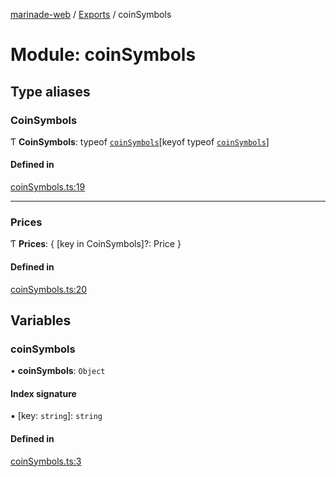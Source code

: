 [marinade-web](../README.md) / [Exports](../modules.md) / coinSymbols

# Module: coinSymbols

## Type aliases

### CoinSymbols

Ƭ **CoinSymbols**: typeof [`coinSymbols`](coinSymbols.md#coinsymbols)[keyof typeof [`coinSymbols`](coinSymbols.md#coinsymbols)]

#### Defined in

[coinSymbols.ts:19](https://github.com/marinade-finance/marinade-web/blob/d10a23f/src/services/domain/coinSymbols.ts#L19)

___

### Prices

Ƭ **Prices**: { [key in CoinSymbols]?: Price }

#### Defined in

[coinSymbols.ts:20](https://github.com/marinade-finance/marinade-web/blob/d10a23f/src/services/domain/coinSymbols.ts#L20)

## Variables

### coinSymbols

• **coinSymbols**: `Object`

#### Index signature

▪ [key: `string`]: `string`

#### Defined in

[coinSymbols.ts:3](https://github.com/marinade-finance/marinade-web/blob/d10a23f/src/services/domain/coinSymbols.ts#L3)
